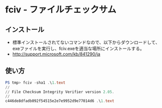 ﻿# fciv - ファイルチェックサム

## インストール

- 標準インストールされてないコマンドなので、以下からダウンロードして、exeファイルを実行し、fciv.exeを適当な場所にインストールする。
- http://support.microsoft.com/kb/841290/ja

## 使い方

```powershell
PS tmp> fciv -sha1 .\1.text
//
// File Checksum Integrity Verifier version 2.05.
//
c446de8dfadb092f54515e2e7e9952d9e77014d6 .\1.text
```
